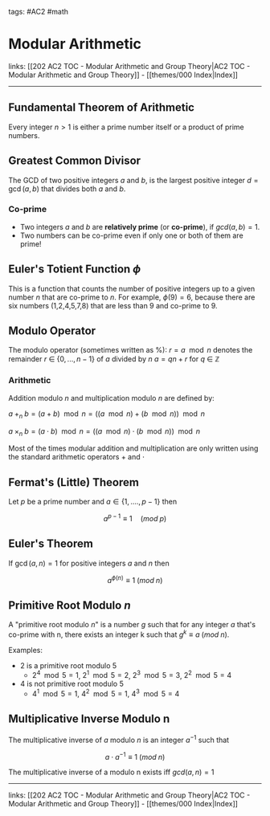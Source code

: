 tags: #AC2 #math

# Modular Arithmetic

links: [[202 AC2 TOC - Modular Arithmetic and Group Theory|AC2 TOC - Modular Arithmetic and Group Theory]] - [[themes/000 Index|Index]]

---

## Fundamental Theorem of Arithmetic

Every integer $n \gt 1$ is either a prime number itself or a product of prime numbers.

## Greatest Common Divisor

The GCD of two positive integers $a$ and $b$, is the largest positive integer $d=\gcd(a,b)$ that divides both $a$ and $b$.

### Co-prime

- Two integers $a$ and $b$ are **relatively prime** (or **co-prime**), if $gcd(a,b) = 1$.
- Two numbers can be co-prime even if only one or both of them are prime!

## Euler's Totient Function $\phi$

This is a function that counts the number of positive integers up to a given number $n$ that are co-prime to $n$. For example, $\phi(9)=6$, because there are six numbers (1,2,4,5,7,8) that are less than 9 and co-prime to 9.

## Modulo Operator

The modulo operator (sometimes written as %): $r=a\mod n$ denotes the remainder $r$ $\in$ {$0,...,n-1$} of $a$ divided by $n$
$a = qn + r$ for $q$ $\in$ $\mathbb{Z}$

### Arithmetic

Addition modulo $n$ and multiplication modulo $n$ are defined by:

$a \;+_n \; b =(a+b)\mod{n} = ((a \mod n) + (b \mod n))\mod n$

$a \;\times_n \; b =(a\cdot b)\mod{n} = ((a \mod n) \cdot (b \mod n))\mod n$

Most of the times modular addition and multiplication are only written using the standard arithmetic operators $+$ and $\cdot$

## Fermat's (Little) Theorem

Let $p$ be a prime number and $a \in \{ 1,....,p-1\}$ then 

$$a^{p-1}\equiv 1 \quad (mod\; p)$$

## Euler's Theorem

If $\gcd (a,n) =1$ for positive integers $a$ and $n$ then

$$a^{\phi(n)}\equiv 1 \;(mod \; n)$$

## Primitive Root Modulo $n$

A "primitive root modulo $n$" is a number $g$ such that for any integer $a$ that's co-prime with n, there exists an integer k such that $g^k \equiv a \;(mod \; n)$.

Examples:

- 2 is a primitive root modulo 5
	- $2^4 \mod 5 = 1$,  $2^1 \mod 5 = 2$, $2^3 \mod 5 = 3$, $2^2 \mod 5 = 4$   
- 4 is not primitive root modulo 5
	- $4^1 \mod 5 = 1$, $4^2 \mod 5 = 1$, $4^3 \mod 5 = 4$ 

## Multiplicative Inverse Modulo n

The multiplicative inverse of $a$ modulo $n$ is an integer $a^{-1}$ such that

$$
a\cdot a^{-1} \equiv 1 \; (mod \;n)
$$

The multiplicative inverse of a modulo n exists iff $gcd(a, n) = 1$

---
links: [[202 AC2 TOC - Modular Arithmetic and Group Theory|AC2 TOC - Modular Arithmetic and Group Theory]] - [[themes/000 Index|Index]]